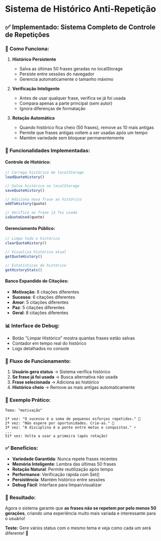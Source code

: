 # Sistema de Histórico Anti-Repetição

## ✅ **Implementado: Sistema Completo de Controle de Repetições**

### 🎯 **Como Funciona:**

1. **Histórico Persistente**
   - Salva as últimas 50 frases geradas no localStorage
   - Persiste entre sessões do navegador
   - Gerencia automaticamente o tamanho máximo

2. **Verificação Inteligente**
   - Antes de usar qualquer frase, verifica se já foi usada
   - Compara apenas a parte principal (sem autor)
   - Ignora diferenças de formatação

3. **Rotação Automática**
   - Quando histórico fica cheio (50 frases), remove as 10 mais antigas
   - Permite que frases antigas voltem a ser usadas após um tempo
   - Mantém variedade sem bloquear permanentemente

### 🔧 **Funcionalidades Implementadas:**

#### **Controle de Histórico:**
```typescript
// Carrega histórico do localStorage
loadQuoteHistory()

// Salva histórico no localStorage  
saveQuoteHistory()

// Adiciona nova frase ao histórico
addToHistory(quote)

// Verifica se frase já foi usada
isQuoteUsed(quote)
```

#### **Gerenciamento Público:**
```typescript
// Limpa todo o histórico
clearQuoteHistory()

// Visualiza histórico atual
getQuoteHistory()

// Estatísticas do histórico
getHistoryStats()
```

#### **Banco Expandido de Citações:**
- **Motivação**: 8 citações diferentes
- **Sucesso**: 6 citações diferentes  
- **Amor**: 5 citações diferentes
- **Paz**: 5 citações diferentes
- **Geral**: 8 citações diferentes

### 📊 **Interface de Debug:**

- Botão "Limpar Histórico" mostra quantas frases estão salvas
- Contador em tempo real do histórico
- Logs detalhados no console

### 🔄 **Fluxo de Funcionamento:**

1. **Usuário gera status** → Sistema verifica histórico
2. **Se frase já foi usada** → Busca alternativa não usada
3. **Frase selecionada** → Adiciona ao histórico
4. **Histórico cheio** → Remove as mais antigas automaticamente

### 🎲 **Exemplo Prático:**

```
Tema: "motivação"

1ª vez: "O sucesso é a soma de pequenos esforços repetidos." 💪
2ª vez: "Não espere por oportunidades. Crie-as." 🚀  
3ª vez: "A disciplina é a ponte entre metas e conquistas." ⚡
...
51ª vez: Volta a usar a primeira (após rotação)
```

### ✅ **Benefícios:**

- **Variedade Garantida**: Nunca repete frases recentes
- **Memória Inteligente**: Lembra das últimas 50 frases
- **Rotação Natural**: Permite reutilização após tempo
- **Performance**: Verificação rápida com Set()
- **Persistência**: Mantém histórico entre sessões
- **Debug Fácil**: Interface para limpar/visualizar

### 🚀 **Resultado:**

Agora o sistema garante que **as frases não se repetem por pelo menos 50 gerações**, criando uma experiência muito mais variada e interessante para o usuário!

**Teste:** Gere vários status com o mesmo tema e veja como cada um será diferente! 🎯